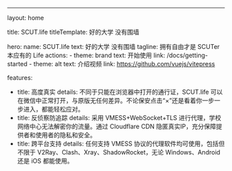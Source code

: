 ---
layout: home

title: SCUT.life
titleTemplate: 好的大学 没有围墙

hero:
  name: SCUT.life
  text: 好的大学 没有围墙
  tagline: 拥有自由才是 SCUTer 本应有的 Life
  actions:
    - theme: brand
      text: 开始使用
      link: /docs/getting-started
    - theme: alt
      text: 介绍视频
      link: https://github.com/vuejs/vitepress

features:
  - title: 高度真实
    details: 不同于只能在浏览器中打开的通行证，SCUT.life 可以在微信中正常打开，与原版无任何差异。不论保安点击“×”还是看着你一步一步进入，都能轻松应对。
  - title: 反侦察防追踪
    details: 采用 VMESS+WebSocket+TLS 进行代理，学校网络中心无法解密你的流量。通过 Cloudflare CDN 隐匿真实IP，充分保障提供者和使用者的隐私和安全。
  - title: 跨平台支持
    details: 任何支持 VMESS 协议的代理软件均可使用，包括但不限于 V2Ray、Clash、Xray、ShadowRocket，无论 Windows、Android 还是 iOS 都能使用。
